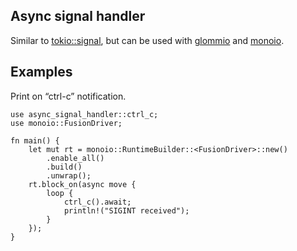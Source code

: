 ## Async signal handler

Similar to [tokio::signal][link], but can be used with [glommio][g] and [monoio][m].

[link]: https://docs.rs/tokio/latest/tokio/signal/index.html
[g]: https://github.com/DataDog/glommio
[m]: https://github.com/bytedance/monoio

## Examples

Print on “ctrl-c” notification.

```rust,no_run
use async_signal_handler::ctrl_c;
use monoio::FusionDriver;

fn main() {
    let mut rt = monoio::RuntimeBuilder::<FusionDriver>::new()
        .enable_all()
        .build()
        .unwrap();
    rt.block_on(async move {
        loop {
            ctrl_c().await;
            println!("SIGINT received");
        }
    });
}
```
